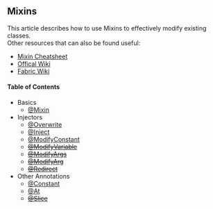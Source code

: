 ## Mixins

This article describes how to use Mixins to effectively modify existing classes.  
Other resources that can also be found useful:
* [Mixin Cheatsheet](https://github.com/2xsaiko/mixin-cheatsheet/blob/master/README.md)
* [Offical Wiki](https://github.com/SpongePowered/Mixin/wiki)
* [Fabric Wiki](https://fabricmc.net/wiki/tutorial:mixin_introduction)

#### Table of Contents
* Basics
	* [@Mixin](mixin.md)
* Injectors
	* [@Overwrite](overwrite.md)
	* [@Inject](inject.md)
	* [@ModifyConstant](modify_constant.md)
	* ~~[@ModifyVariable](modify_variable.md)~~
	* ~~[@ModifyArgs](modify_args.md)~~
	* ~~[@ModifyArg](modify_arg.md)~~
	* ~~[@Redirect](redirect.md)~~
* Other Annotations
	* [@Constant](constant.md)
	* [@At](at.md)
	* ~~[@Slice](slice.md)~~


